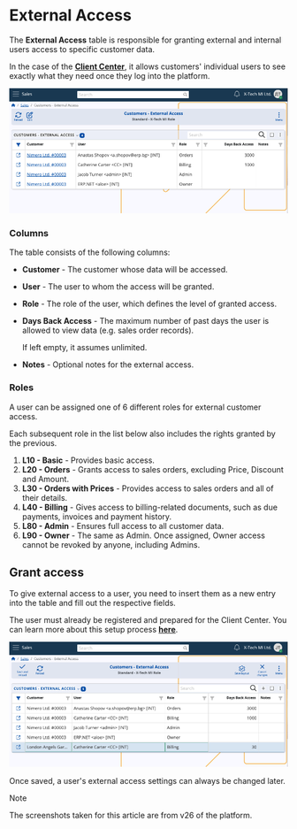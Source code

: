 # External Access

The **External Access** table is responsible for granting external and internal users access to specific customer data.

In the case of the **[Client Center](/modules/crm/clientcenter/index.md)**, it allows customers' individual users to see exactly what they need once they log into the platform. 

![pictures](pictures/customers_external_access.png)

### Columns

The table consists of the following columns:

- **Customer** - The customer whose data will be accessed.
- **User** - The user to whom the access will be granted.
- **Role** - The role of the user, which defines the level of granted access.
- **Days Back Access** - The maximum number of past days the user is allowed to view data (e.g. sales order records).
  
  If left empty, it assumes unlimited.

- **Notes** - Optional notes for the external access.

### Roles

A user can be assigned one of 6 different roles for external customer access. 

Each subsequent role in the list below also includes the rights granted by the previous.

1. **L10 - Basic** - Provides basic access.
2. **L20 - Orders** - Grants access to sales orders, excluding Price, Discount and Amount. 
3. **L30 - Orders with Prices** - Provides access to sales orders and all of their details.
4. **L40 - Billing** - Gives access to billing-related documents, such as due payments, invoices and payment history.
5. **L80 - Admin** - Ensures full access to all customer data. 
6. **L90 - Owner** - The same as Admin. Once assigned, Owner access cannot be revoked by anyone, including Admins.

## Grant access

To give external access to a user, you need to insert them as a new entry into the table and fill out the respective fields.

The user must already be registered and prepared for the Client Center. You can learn more about this setup process **[here](/modules/crm/clientcenter/how-to/setup-a-new-user-account.md)**.

![pictures](pictures/grant_new_access.png)

Once saved, a user's external access settings can always be changed later.

> [!NOTE]
> 
> The screenshots taken for this article are from v26 of the platform.
